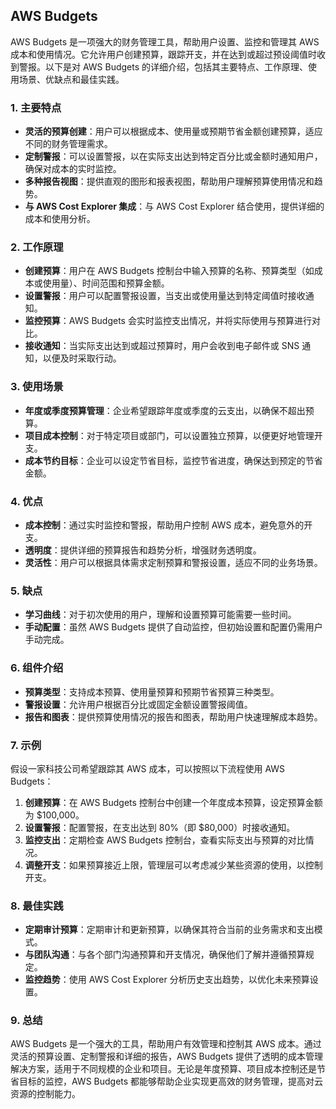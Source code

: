 ## AWS Budgets

AWS Budgets 是一项强大的财务管理工具，帮助用户设置、监控和管理其 AWS 成本和使用情况。它允许用户创建预算，跟踪开支，并在达到或超过预设阈值时收到警报。以下是对 AWS Budgets 的详细介绍，包括其主要特点、工作原理、使用场景、优缺点和最佳实践。

### 1. **主要特点**
- **灵活的预算创建**：用户可以根据成本、使用量或预期节省金额创建预算，适应不同的财务管理需求。
- **定制警报**：可以设置警报，以在实际支出达到特定百分比或金额时通知用户，确保对成本的实时监控。
- **多种报告视图**：提供直观的图形和报表视图，帮助用户理解预算使用情况和趋势。
- **与 AWS Cost Explorer 集成**：与 AWS Cost Explorer 结合使用，提供详细的成本和使用分析。

### 2. **工作原理**
- **创建预算**：用户在 AWS Budgets 控制台中输入预算的名称、预算类型（如成本或使用量）、时间范围和预算金额。
- **设置警报**：用户可以配置警报设置，当支出或使用量达到特定阈值时接收通知。
- **监控预算**：AWS Budgets 会实时监控支出情况，并将实际使用与预算进行对比。
- **接收通知**：当实际支出达到或超过预算时，用户会收到电子邮件或 SNS 通知，以便及时采取行动。

### 3. **使用场景**
- **年度或季度预算管理**：企业希望跟踪年度或季度的云支出，以确保不超出预算。
- **项目成本控制**：对于特定项目或部门，可以设置独立预算，以便更好地管理开支。
- **成本节约目标**：企业可以设定节省目标，监控节省进度，确保达到预定的节省金额。

### 4. **优点**
- **成本控制**：通过实时监控和警报，帮助用户控制 AWS 成本，避免意外的开支。
- **透明度**：提供详细的预算报告和趋势分析，增强财务透明度。
- **灵活性**：用户可以根据具体需求定制预算和警报设置，适应不同的业务场景。

### 5. **缺点**
- **学习曲线**：对于初次使用的用户，理解和设置预算可能需要一些时间。
- **手动配置**：虽然 AWS Budgets 提供了自动监控，但初始设置和配置仍需用户手动完成。

### 6. **组件介绍**
- **预算类型**：支持成本预算、使用量预算和预期节省预算三种类型。
- **警报设置**：允许用户根据百分比或固定金额设置警报阈值。
- **报告和图表**：提供预算使用情况的报告和图表，帮助用户快速理解成本趋势。

### 7. **示例**
假设一家科技公司希望跟踪其 AWS 成本，可以按照以下流程使用 AWS Budgets：
1. **创建预算**：在 AWS Budgets 控制台中创建一个年度成本预算，设定预算金额为 $100,000。
2. **设置警报**：配置警报，在支出达到 80%（即 $80,000）时接收通知。
3. **监控支出**：定期检查 AWS Budgets 控制台，查看实际支出与预算的对比情况。
4. **调整开支**：如果预算接近上限，管理层可以考虑减少某些资源的使用，以控制开支。

### 8. **最佳实践**
- **定期审计预算**：定期审计和更新预算，以确保其符合当前的业务需求和支出模式。
- **与团队沟通**：与各个部门沟通预算和开支情况，确保他们了解并遵循预算规定。
- **监控趋势**：使用 AWS Cost Explorer 分析历史支出趋势，以优化未来预算设置。

### 9. **总结**
AWS Budgets 是一个强大的工具，帮助用户有效管理和控制其 AWS 成本。通过灵活的预算设置、定制警报和详细的报告，AWS Budgets 提供了透明的成本管理解决方案，适用于不同规模的企业和项目。无论是年度预算、项目成本控制还是节省目标的监控，AWS Budgets 都能够帮助企业实现更高效的财务管理，提高对云资源的控制能力。